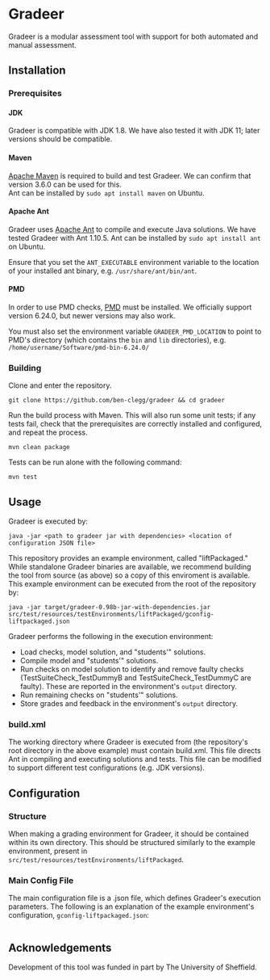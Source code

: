 # Gradeer

Gradeer is a modular assessment tool with support for both automated and manual assessment. 

## Installation

### Prerequisites

#### JDK

Gradeer is compatible with JDK 1.8. We have also tested it with JDK 11; later versions should be compatible.

#### Maven

[Apache Maven](https://maven.apache.org/) is required to build and test Gradeer. We can confirm that version 3.6.0 can be used for this.  
Ant can be installed by `sudo apt install maven` on Ubuntu.

#### Apache Ant

Gradeer uses [Apache Ant](https://ant.apache.org/) to compile and execute Java solutions. We have tested Gradeer with Ant 1.10.5.
Ant can be installed by `sudo apt install ant` on Ubuntu.

Ensure that you set the `ANT_EXECUTABLE` environment variable to the location of your installed ant binary, e.g. `/usr/share/ant/bin/ant`.

#### PMD

In order to use PMD checks, [PMD](https://github.com/pmd/pmd/releases/tag/pmd_releases%2F6.24.0) must be installed. We officially support version 6.24.0, but newer versions may also work.

You must also set the environment variable `GRADEER_PMD_LOCATION` to point to PMD's directory (which contains the `bin` and `lib` directories), e.g. `/home/username/Software/pmd-bin-6.24.0/`

### Building

Clone and enter the repository.
```shell script
git clone https://github.com/ben-clegg/gradeer && cd gradeer
```

Run the build process with Maven. This will also run some unit tests; if any tests fail, check that the prerequisites are correctly installed and configured, and repeat the process.
```shell script
mvn clean package
```

Tests can be run alone with the following command:
```shell script
mvn test
```

## Usage

Gradeer is executed by:
```shell script
java -jar <path to gradeer jar with dependencies> <location of configuration JSON file>
```

This repository provides an example environment, called "liftPackaged." While standalone Gradeer binaries are available, we recommend building the tool from source (as above) so a copy of this enviroment is available.
This example environment can be executed from the root of the repository by:

```shell script
java -jar target/gradeer-0.98b-jar-with-dependencies.jar src/test/resources/testEnvironments/liftPackaged/gconfig-liftpackaged.json
```

Gradeer performs the following in the execution environment:
- Load checks, model solution, and "students'" solutions.
- Compile model and "students'" solutions.
- Run checks on model solution to identify and remove faulty checks (TestSuiteCheck_TestDummyB and TestSuiteCheck_TestDummyC are faulty). These are reported in the environment's `output` directory.
- Run remaining checks on "students'" solutions.
- Store grades and feedback in the environment's `output` directory.

### build.xml
The working directory where Gradeer is executed from (the repository's root directory in the above example) must contain build.xml.
This file directs Ant in compiling and executing solutions and tests.
This file can be modified to support different test configurations (e.g. JDK versions).

## Configuration

### Structure

When making a grading environment for Gradeer, it should be contained within its own directory. This should be structured similarly to the example environment, present in `src/test/resources/testEnvironments/liftPackaged`.

### Main Config File

The main configuration file is a .json file, which defines Gradeer's execution parameters. The following is an explanation of the example environment's configuration, `gconfig-liftpackaged.json`:
```json

```


## Acknowledgements 

Development of this tool was funded in part by The University of Sheffield.